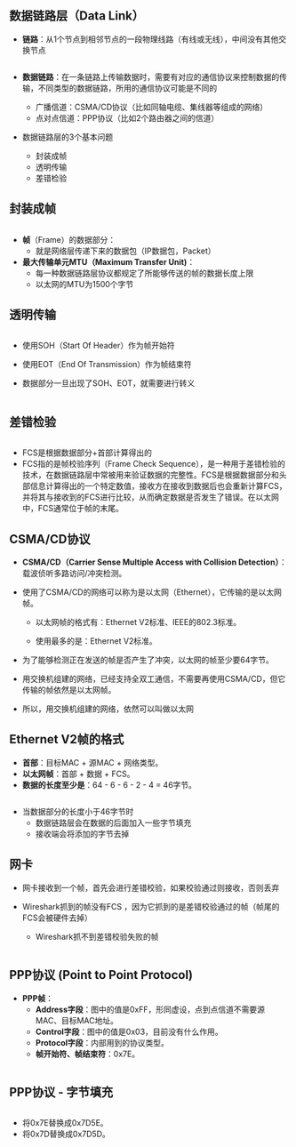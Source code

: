 <script setup>
  import img from '/imgs/前端基础/链路.png'
  import img1 from '/imgs/前端基础/封装成帧.png'
  import img2 from '/imgs/前端基础/透明传输.png'
  import img3 from '/imgs/前端基础/帧转义.png'
  import img4 from '/imgs/前端基础/差错校验.png'
  import img5 from '/imgs/前端基础/v2帧的格式.png'
  import img6 from '/imgs/前端基础/v2帧.png'
  import img7 from '/imgs/前端基础/网卡.png'
  import img8 from '/imgs/前端基础/ppp.png'
  import img9 from '/imgs/前端基础/ppp-字节填充.png'
</script>




## 数据链路层（Data Link）

- **链路**：从1个节点到相邻节点的一段物理线路（有线或无线），中间没有其他交换节点

  <img :src="img"/>

- **数据链路**：在一条链路上传输数据时，需要有对应的通信协议来控制数据的传输，不同类型的数据链路，所用的通信协议可能是不同的

  - 广播信道：CSMA/CD协议（比如同轴电缆、集线器等组成的网络）
  - 点对点信道：PPP协议（比如2个路由器之间的信道）

- 数据链路层的3个基本问题

  - 封装成帧
  - 透明传输
  - 差错检验

## 封装成帧

<img :src="img1"/>

- **帧**（Frame）的数据部分：
  - 就是网络层传递下来的数据包（IP数据包，Packet）
- **最大传输单元MTU（Maximum Transfer Unit)**：
  - 每一种数据链路层协议都规定了所能够传送的帧的数据长度上限
  - 以太网的MTU为1500个字节

## 透明传输

<img :src="img2"/>

- 使用SOH（Start Of Header）作为帧开始符

- 使用EOT（End Of Transmission）作为帧结束符

- 数据部分一旦出现了SOH、EOT，就需要进行转义

  <img :src="img3"/>

## 差错检验

<img :src="img4"/>

- FCS是根据数据部分+首部计算得出的
- FCS指的是帧校验序列（Frame Check Sequence），是一种用于差错检验的技术，在数据链路层中常被用来验证数据的完整性。FCS是根据数据部分和头部信息计算得出的一个特定数值，接收方在接收到数据后也会重新计算FCS，并将其与接收到的FCS进行比较，从而确定数据是否发生了错误。在以太网中，FCS通常位于帧的末尾。

## CSMA/CD协议

- **CSMA/CD（Carrier Sense Multiple Access with Collision Detection）**：载波侦听多路访问/冲突检测。

- 使用了CSMA/CD的网络可以称为是以太网（Ethernet），它传输的是以太网帧。

  - 以太网帧的格式有：Ethernet V2标准、IEEE的802.3标准。

  - 使用最多的是：Ethernet V2标准。

- 为了能够检测正在发送的帧是否产生了冲突，以太网的帧至少要64字节。

- 用交换机组建的网络，已经支持全双工通信，不需要再使用CSMA/CD，但它传输的帧依然是以太网帧。

- 所以，用交换机组建的网络，依然可以叫做以太网

## Ethernet V2帧的格式

- **首部**：目标MAC + 源MAC + 网络类型。
- **以太网帧**：首部 + 数据 + FCS。
- **数据的长度至少是**：64 - 6 - 6 - 2 - 4 = 46字节。

<img :src="img5"/>

- 当数据部分的长度小于46字节时
  - 数据链路层会在数据的后面加入一些字节填充
  - 接收端会将添加的字节去掉
  <img :src="img6"/>

## 网卡

- 网卡接收到一个帧，首先会进行差错校验，如果校验通过则接收，否则丢弃

- Wireshark抓到的帧没有FCS ，因为它抓到的是差错校验通过的帧（帧尾的FCS会被硬件去掉）
  - Wireshark抓不到差错校验失败的帧

<img :src="img7"/>

## PPP协议 (Point to Point Protocol)

- **PPP帧**：
  - **Address字段**：图中的值是0xFF，形同虚设，点到点信道不需要源MAC、目标MAC地址。
  - **Control字段**：图中的值是0x03，目前没有什么作用。
  - **Protocol字段**：内部用到的协议类型。
  - **帧开始符、帧结束符**：0x7E。

<img :src="img8"/>

## PPP协议 - 字节填充

<img :src="img9"/>

- 将0x7E替换成0x7D5E。
- 将0x7D替换成0x7D5D。